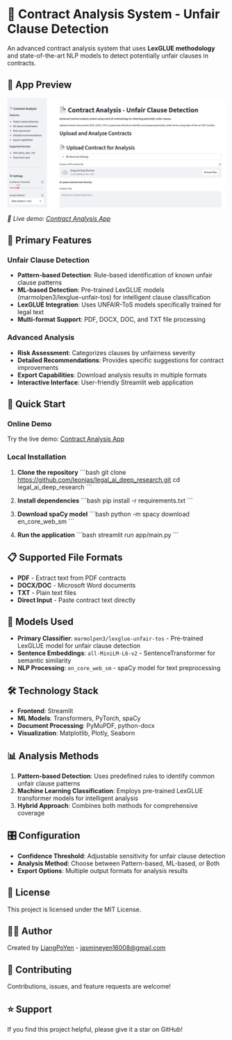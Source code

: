 # 📄 Contract Analysis System - Unfair Clause Detection

An advanced contract analysis system that uses **LexGLUE methodology** and state-of-the-art NLP models to detect potentially unfair clauses in contracts.

## 📸 App Preview

![Contract Analysis App](images/screenshot.png)

*🚀 Live demo: [Contract Analysis App](https://legalaideepresearch-rzy5kk9k2ygxudlavpsg4z.streamlit.app)*

## 🎯 **Primary Features**

### Unfair Clause Detection
- **Pattern-based Detection**: Rule-based identification of known unfair clause patterns
- **ML-based Detection**: Pre-trained LexGLUE models (marmolpen3/lexglue-unfair-tos) for intelligent clause classification  
- **LexGLUE Integration**: Uses UNFAIR-ToS models specifically trained for legal text
- **Multi-format Support**: PDF, DOCX, DOC, and TXT file processing

### Advanced Analysis
- **Risk Assessment**: Categorizes clauses by unfairness severity
- **Detailed Recommendations**: Provides specific suggestions for contract improvements
- **Export Capabilities**: Download analysis results in multiple formats
- **Interactive Interface**: User-friendly Streamlit web application

## 🚀 **Quick Start**

### Online Demo
Try the live demo: [Contract Analysis App](https://legalaideepresearch-rzy5kk9k2ygxudlavpsg4z.streamlit.app)

### Local Installation

1. **Clone the repository**
   \`\`\`bash
   git clone https://github.com/leonjas/legal_ai_deep_research.git
   cd legal_ai_deep_research
   \`\`\`

2. **Install dependencies**
   \`\`\`bash
   pip install -r requirements.txt
   \`\`\`

3. **Download spaCy model**
   \`\`\`bash
   python -m spacy download en_core_web_sm
   \`\`\`

4. **Run the application**
   \`\`\`bash
   streamlit run app/main.py
   \`\`\`

## 📋 **Supported File Formats**

- **PDF** - Extract text from PDF contracts
- **DOCX/DOC** - Microsoft Word documents
- **TXT** - Plain text files
- **Direct Input** - Paste contract text directly

## 🤖 **Models Used**

- **Primary Classifier**: `marmolpen3/lexglue-unfair-tos` - Pre-trained LexGLUE model for unfair clause detection
- **Sentence Embeddings**: `all-MiniLM-L6-v2` - SentenceTransformer for semantic similarity
- **NLP Processing**: `en_core_web_sm` - spaCy model for text preprocessing

## 🛠 **Technology Stack**

- **Frontend**: Streamlit
- **ML Models**: Transformers, PyTorch, spaCy
- **Document Processing**: PyMuPDF, python-docx
- **Visualization**: Matplotlib, Plotly, Seaborn

## 📊 **Analysis Methods**

1. **Pattern-based Detection**: Uses predefined rules to identify common unfair clause patterns
2. **Machine Learning Classification**: Employs pre-trained LexGLUE transformer models for intelligent analysis
3. **Hybrid Approach**: Combines both methods for comprehensive coverage

## 🎛 **Configuration**

- **Confidence Threshold**: Adjustable sensitivity for unfair clause detection
- **Analysis Method**: Choose between Pattern-based, ML-based, or Both
- **Export Options**: Multiple output formats for analysis results

## 📄 **License**

This project is licensed under the MIT License.

## 👨‍💻 **Author**

Created by [LiangPoYen](https://github.com/leonjas) - jasmineyen16008@gmail.com

## 🤝 **Contributing**

Contributions, issues, and feature requests are welcome!

## ⭐ **Support**

If you find this project helpful, please give it a star on GitHub!
